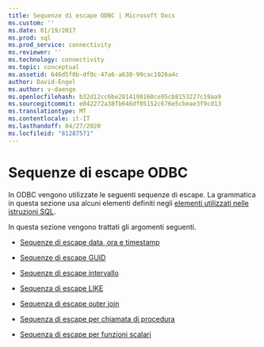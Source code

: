 ```yaml
---
title: Sequenze di escape ODBC | Microsoft Docs
ms.custom: ''
ms.date: 01/19/2017
ms.prod: sql
ms.prod_service: connectivity
ms.reviewer: ''
ms.technology: connectivity
ms.topic: conceptual
ms.assetid: 646d5f0b-df0c-47a6-a630-99cac1026a4c
author: David-Engel
ms.author: v-daenge
ms.openlocfilehash: b32d12cc6be2814198160ce95cb8153227c19aa9
ms.sourcegitcommit: e042272a38fb646df05152c676e5cbeae3f9cd13
ms.translationtype: MT
ms.contentlocale: it-IT
ms.lasthandoff: 04/27/2020
ms.locfileid: "81287571"
---
```

# <a name="odbc-escape-sequences"></a>Sequenze di escape ODBC
In ODBC vengono utilizzate le seguenti sequenze di escape. La grammatica in questa sezione usa alcuni elementi definiti negli [elementi utilizzati nelle istruzioni SQL](../../../odbc/reference/appendixes/elements-used-in-sql-statements.md).  
  
 In questa sezione vengono trattati gli argomenti seguenti.  
  
-   [Sequenze di escape data, ora e timestamp](../../../odbc/reference/appendixes/date-time-and-timestamp-escape-sequences.md)  
  
-   [Sequenze di escape GUID](../../../odbc/reference/appendixes/guid-escape-sequences.md)  
  
-   [Sequenze di escape intervallo](../../../odbc/reference/appendixes/interval-escape-sequences.md)  
  
-   [Sequenza di escape LIKE](../../../odbc/reference/appendixes/like-escape-sequence.md)  
  
-   [Sequenza di escape outer join](../../../odbc/reference/appendixes/outer-join-escape-sequence.md)  
  
-   [Sequenza di escape per chiamata di procedura](../../../odbc/reference/appendixes/procedure-call-escape-sequence.md)  
  
-   [Sequenza di escape per funzioni scalari](../../../odbc/reference/appendixes/scalar-function-escape-sequence.md)
